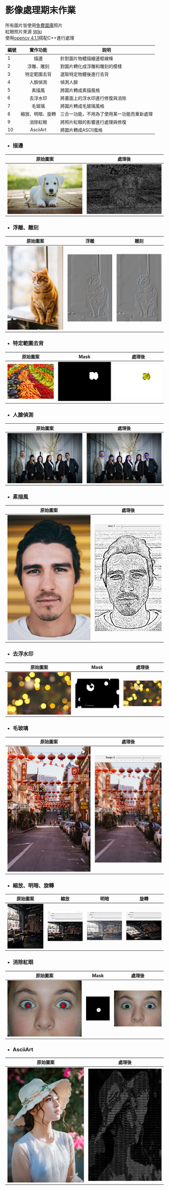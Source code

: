 # 影像處理期末作業
所有圖片皆使用[免費圖庫](https://www.pexels.com/)照片  
紅眼照片來源 [Wiki](https://commons.wikimedia.org/wiki/File:BoldRedEye.JPG)  
使用[opencv 4.1.1](https://opencv.org/)搭配C++進行處理  
  
編號|實作功能|說明
----|:-----:|----
1   | 描邊   | 針對圖片物體描繪邊框線條
2   | 浮雕、雕刻 | 對圖片轉化成浮雕和雕刻的模樣
3   | 特定範圍去背 | 選取特定物體後進行去背
4   | 人臉偵測 | 偵測人臉
5   | 素描風 | 將圖片轉成素描風格
6   | 去浮水印 | 將畫面上的浮水印進行修復與消除
7   | 毛玻璃 | 將圖片轉成毛玻璃風格
8   | 縮放、明暗、旋轉 | 三合一功能，不用為了使用某一功能而重新處理
9   | 消除紅眼 | 將照片紅眼的影響進行處理與修復
10  | AsciiArt | 將圖片轉成ASCII風格
  
- ### 描邊
原始圖案|處理後
-------|------
![image](https://raw.githubusercontent.com/qpal147147/Image-Processing_FinalHomework/master/img%20%26%20mod/image/dog.jpeg)|![image](https://raw.githubusercontent.com/qpal147147/Image-Processing_FinalHomework/master/SampleImage/%E6%8F%8F%E9%82%8A/After.jpg)
  
- ### 浮雕、雕刻
原始圖案|浮雕|雕刻 
------|:-----:|----
![image](https://raw.githubusercontent.com/qpal147147/Image-Processing_FinalHomework/master/img%20%26%20mod/image/cat.jpeg)|![image](https://raw.githubusercontent.com/qpal147147/Image-Processing_FinalHomework/master/SampleImage/%E6%B5%AE%E9%9B%95_%E9%9B%95%E5%88%BB/Relief.jpg)|![image](https://raw.githubusercontent.com/qpal147147/Image-Processing_FinalHomework/master/SampleImage/%E6%B5%AE%E9%9B%95_%E9%9B%95%E5%88%BB/Sculpture.jpg)
  
- ### 特定範圍去背
原始圖案|Mask|處理後 
------|:-----:|----
![image](https://raw.githubusercontent.com/qpal147147/Image-Processing_FinalHomework/master/SampleImage/%E7%89%B9%E5%AE%9A%E7%AF%84%E5%9C%8D%E5%8E%BB%E8%83%8C/Before.jpg)|![image](https://raw.githubusercontent.com/qpal147147/Image-Processing_FinalHomework/master/SampleImage/%E7%89%B9%E5%AE%9A%E7%AF%84%E5%9C%8D%E5%8E%BB%E8%83%8C/Mask.jpg)|![image](https://raw.githubusercontent.com/qpal147147/Image-Processing_FinalHomework/master/SampleImage/%E7%89%B9%E5%AE%9A%E7%AF%84%E5%9C%8D%E5%8E%BB%E8%83%8C/After.jpg)
  
- ### 人臉偵測
原始圖案|處理後
-------|------
![image](https://raw.githubusercontent.com/qpal147147/Image-Processing_FinalHomework/master/img%20%26%20mod/image/face.jpeg)|![image](https://raw.githubusercontent.com/qpal147147/Image-Processing_FinalHomework/master/SampleImage/%E4%BA%BA%E8%87%89%E5%81%B5%E6%B8%AC/After.jpg)
  
- ### 素描風
原始圖案|處理後
-------|------
![image](https://raw.githubusercontent.com/qpal147147/Image-Processing_FinalHomework/master/img%20%26%20mod/image/people.jpeg)|![image](https://raw.githubusercontent.com/qpal147147/Image-Processing_FinalHomework/master/SampleImage/%E7%B4%A0%E6%8F%8F%E9%A2%A8/After.jpg)
  
- ### 去浮水印
原始圖案|Mask|處理後
------|:-----:|----
![image](https://raw.githubusercontent.com/qpal147147/Image-Processing_FinalHomework/master/img%20%26%20mod/image/watermark.jpg)|![image](https://raw.githubusercontent.com/qpal147147/Image-Processing_FinalHomework/master/SampleImage/%E6%B6%88%E9%99%A4%E6%B5%AE%E6%B0%B4%E5%8D%B0/Mask.jpg)|![image](https://raw.githubusercontent.com/qpal147147/Image-Processing_FinalHomework/master/SampleImage/%E6%B6%88%E9%99%A4%E6%B5%AE%E6%B0%B4%E5%8D%B0/After.jpg)
  
- ### 毛玻璃  
原始圖案|處理後
-------|------
![image](https://raw.githubusercontent.com/qpal147147/Image-Processing_FinalHomework/master/img%20%26%20mod/image/landscape.jpeg)|![image](https://raw.githubusercontent.com/qpal147147/Image-Processing_FinalHomework/master/SampleImage/%E6%AF%9B%E7%8E%BB%E7%92%83/After.jpg)
  
- ### 縮放、明暗、旋轉
原始圖案|縮放|明暗|旋轉
------|:-----:|:-----:|----
![image](https://raw.githubusercontent.com/qpal147147/Image-Processing_FinalHomework/master/img%20%26%20mod/image/store.jpeg)|![image](https://raw.githubusercontent.com/qpal147147/Image-Processing_FinalHomework/master/SampleImage/%E7%B8%AE%E6%94%BE_%E6%98%8E%E6%9A%97_%E6%97%8B%E8%BD%89/Zoom.jpg)|![image](https://raw.githubusercontent.com/qpal147147/Image-Processing_FinalHomework/master/SampleImage/%E7%B8%AE%E6%94%BE_%E6%98%8E%E6%9A%97_%E6%97%8B%E8%BD%89/Brightness.jpg)|![image](https://raw.githubusercontent.com/qpal147147/Image-Processing_FinalHomework/master/SampleImage/%E7%B8%AE%E6%94%BE_%E6%98%8E%E6%9A%97_%E6%97%8B%E8%BD%89/Spin.jpg)
  
- ### 消除紅眼
原始圖案|Mask|處理後
------|:-----:|----
![image](https://raw.githubusercontent.com/qpal147147/Image-Processing_FinalHomework/master/img%20%26%20mod/image/redEye.jpg)|![image](https://raw.githubusercontent.com/qpal147147/Image-Processing_FinalHomework/master/SampleImage/%E6%B6%88%E9%99%A4%E7%B4%85%E7%9C%BC/Mask.jpg)|![image](https://raw.githubusercontent.com/qpal147147/Image-Processing_FinalHomework/master/SampleImage/%E6%B6%88%E9%99%A4%E7%B4%85%E7%9C%BC/After.jpg)
  
- ### AsciiArt
原始圖案|處理後
-------|------
![image](https://raw.githubusercontent.com/qpal147147/Image-Processing_FinalHomework/master/img%20%26%20mod/image/ascii.jpeg)|![image](https://raw.githubusercontent.com/qpal147147/Image-Processing_FinalHomework/master/SampleImage/AsciiArt/After.jpg)
